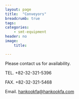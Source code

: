 ```yaml
---
layout: page
title:  "Conveyors"
breadcrumb: true
tags:
categories:
    - smt-equipment
header: no
image:
    title:

---
```

<p class="teaser" itemprop="description">
Please contact us for availability.
</p>

TEL. +82-32-321-5396

FAX. +82-32-321-5468

Email. [hankookfa@hankookfa.com](mailto:hankookfa@hankookfa.com)  
